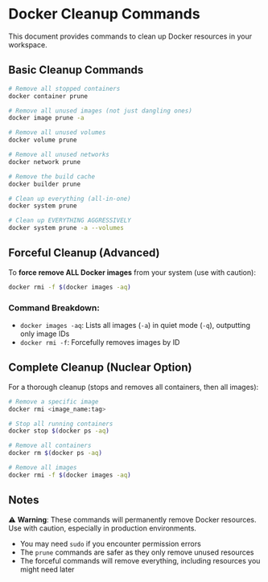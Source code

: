 # Docker Cleanup Commands

This document provides commands to clean up Docker resources in your workspace.

## Basic Cleanup Commands

```bash
# Remove all stopped containers
docker container prune

# Remove all unused images (not just dangling ones)
docker image prune -a

# Remove all unused volumes
docker volume prune

# Remove all unused networks
docker network prune

# Remove the build cache
docker builder prune

# Clean up everything (all-in-one)
docker system prune

# Clean up EVERYTHING AGGRESSIVELY
docker system prune -a --volumes
```

## Forceful Cleanup (Advanced)

To **force remove ALL Docker images** from your system (use with caution):

```bash
docker rmi -f $(docker images -aq)
```

### Command Breakdown:
- `docker images -aq`: Lists all images (`-a`) in quiet mode (`-q`), outputting only image IDs
- `docker rmi -f`: Forcefully removes images by ID

## Complete Cleanup (Nuclear Option)

For a thorough cleanup (stops and removes all containers, then all images):

```bash
# Remove a specific image
docker rmi <image_name:tag>

# Stop all running containers
docker stop $(docker ps -aq)

# Remove all containers
docker rm $(docker ps -aq)

# Remove all images
docker rmi -f $(docker images -aq)
```

## Notes
⚠️ **Warning**: These commands will permanently remove Docker resources. Use with caution, especially in production environments.

- You may need `sudo` if you encounter permission errors
- The `prune` commands are safer as they only remove unused resources
- The forceful commands will remove everything, including resources you might need later
